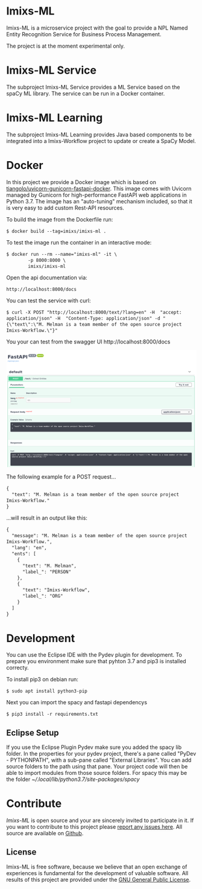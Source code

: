 # Imixs-ML

Imixs-ML is a microservice project with the goal to provide a NPL Named Entity Recognition Service for Business Process Management.

The project is at the moment experimental only.

# Imixs-ML Service

The subproject Imixs-ML Service provides a ML Service based on the spaCy ML library. The service can be run in a Docker container. 


# Imixs-ML Learning

The subproject Imixs-ML Learning provides Java based components to be integrated into a Imixs-Workflow project to update or create a SpaCy Model.


# Docker

In this project we provide a Docker image which is based on [tiangolo/uvicorn-gunicorn-fastapi-docker](https://github.com/tiangolo/uvicorn-gunicorn-fastapi-docker). This image comes with Uvicorn managed by Gunicorn for high-performance FastAPI web applications in Python 3.7. The image has an "auto-tuning" mechanism included, so that it is very easy to add custom Rest-API resources. 

To build the image from the Dockerfile run: 


    $ docker build --tag=imixs/imixs-ml .

To test the image run the container in an interactive mode:
    
	$ docker run --rm --name="imixs-ml" -it \
			-p 8000:8000 \
			imixs/imixs-ml


Open the api documentation via:

	http://localhost:8000/docs
	
You can test the service with curl:


	$ curl -X POST "http://localhost:8000/text/?lang=en" -H  "accept: application/json" -H  "Content-Type: application/json" -d "{\"text\":\"M. Melman is a team member of the open source project Imixs-Workflow.\"}"


You your can test from the swagger UI http://localhost:8000/docs

<img src="images/swaggerui.png" />

The following example for a POST request...

	{
	  "text": "M. Melman is a team member of the open source project Imixs-Workflow."
	}

...will result in an output like this:

	{
	  "message": "M. Melman is a team member of the open source project Imixs-Workflow.",
	  "lang": "en",
	  "ents": [
	    {
	      "text": "M. Melman",
	      "label_": "PERSON"
	    },
	    {
	      "text": "Imixs-Workflow",
	      "label_": "ORG"
	    }
	  ]
	}


# Development

You can use the Eclipse IDE with the Pydev plugin for development.
To prepare you environment make sure that pyhton 3.7 and pip3 is installed correcty.

To install pip3 on debian run:


	$ sudo apt install python3-pip
	
Next you can import the spacy and fastapi dependencys

	$ pip3 install -r requirements.txt




## Eclipse Setup

If you use the Eclipse Plugin Pydev make sure you added the spacy lib folder.
In the properties for your pydev project, there's a pane called "PyDev - PYTHONPATH", with a sub-pane called "External Libraries". You can add source folders to the path using that pane. Your project code will then be able to import modules from those source folders. For spacy this may be the folder _~/.local/lib/python3.7/site-packages/spacy_


# Contribute

_Imixs-ML_ is open source and your are sincerely invited to participate in it. 
If you want to contribute to this project please [report any issues here](https://github.com/imixs/imixs-ml/issues). 
All source are available on [Github](https://github.com/imixs/imixs-ml). 


## License

Imixs-ML is free software, because we believe that an open exchange of experiences is fundamental for the development of valuable software. All results of this project are provided under the [GNU General Public License](http://www.gnu.org/licenses/gpl-3.0.en.html). 
